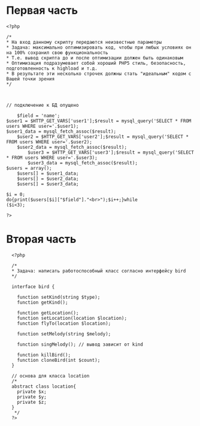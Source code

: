 # Первая часть

    <?php
    
    /*
    * На вход данному скрипту передаются неизвестные параметры
    * Задача: максимально оптимизировать код, чтобы при любых условиях он на 100% сохранил свою функциональность
    * Т.е. вывод скрипта до и после оптимизации должен быть одинаковым
    * Оптимизация подразумевает собой хороший PHP5 стиль, безопасность, подготовленность к highload и т.д.
    * В результате эти несколько строчек должны стать "идеальным" кодом с Вашей точки зрения
    */
    
    
    
    // подключение к БД опущено
    	
    	$field = 'name';
    $user1 = $HTTP_GET_VARS['user1'];$result = mysql_query('SELECT * FROM users WHERE user='.$user1);
    $user1_data = mysql_fetch_assoc($result);
    	$user2 = $HTTP_GET_VARS['user2'];$result = mysql_query('SELECT * FROM users WHERE user='.$user2);
    	$user2_data = mysql_fetch_assoc($result);
    		$user3 = $HTTP_GET_VARS['user3'];$result = mysql_query('SELECT * FROM users WHERE user='.$user3);
    		$user3_data = mysql_fetch_assoc($result);
    $users = array();
    	$users[] = $user1_data;
    	$users[] = $user2_data;
    	$users[] = $user3_data;
    	
    $i = 0;
    do{print($users[$i]["$field"]."<br>");$i++;}while
    ($i<3);
    
    ?>
  
# Вторая часть
  
  
      <?php
      
      /*
      * Задача: написать работоспособный класс согласно интерфейсу bird
      */
      
      interface bird {
      	
      	function setKind(string $type);
      	function getKind();
      	
      	function getLocation();
      	function setLocation(location $location);
      	function flyTo(location $location);
      	
      	function setMelody(string $melody);
      	
      	function singMelody(); // вывод зависит от kind
      	
      	function killBird();
      	function cloneBird(int $count);
      }
      
      // основа для класса location
      /* 
      abstract class location{
      	private $x;
      	private $y;
      	private $z;
      }
       */
      ?>
      
  
  
  
  
  
  
  
  
  
  
